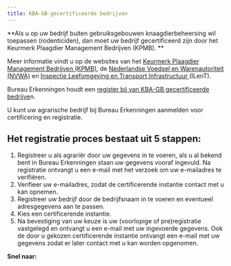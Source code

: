 ```yaml
---
title: KBA-GB gecertificeerde bedrijven
---
```

**Als u op uw bedrijf buiten gebruiksgebouwen knaagdierbeheersing wil toepassen (rodenticiden), dan moet uw bedrijf gecertificeerd zijn door het Keurmerk Plaagdier Management Bedrijven (KPMB).
**

Meer informatie vindt u op de websites van het [Keurmerk
 Plaagdier Management Bedrijven (KPMB)](https://kpmb.nl/register/certificerende-instanties), de [Nederlandse Voedsel en Warenautoriteit
 (NVWA)](https://www.nvwa.nl/) en [Inspectie Leefomgeving en
 Transport Infrastructuur ](https://www.ilent.nl/)(ILenT). 

Bureau Erkenningen houdt een [register bij van KBA-GB gecertificeerde bedrijve](/wat-wij-doen-KBA-GB-gecertificeerde-bedrijven/Bedrijvenregister/)n.

U kunt uw agrarische bedrijf bij Bureau Erkenningen aanmelden voor certificering en registratie.

## Het registratie proces bestaat uit 5 stappen:

1. Registreer u als agrariër door uw gegevens in te voeren, als u al bekend bent in Bureau Erkenningen staan uw gegevens vooraf ingevuld. Na registratie ontvangt u een e-mail met het verzoek om uw e-mailadres te verifiëren.
2. Verifieer uw e-mailadres, zodat de certificerende instantie contact met u kan opnemen.
3. Registreer uw bedrijf door de bedrijfsnaam in te voeren en eventueel adresgegevens aan te passen.
4. Kies een certificerende instantie.
5. Na bevestiging van uw keuze is uw (voorlopige of pre)registratie vastgelegd en ontvangt u een e-mail met uw ingevoerde gegevens. Ook de door u gekozen certificerende instantie ontvangt een e-mail met uw gegevens zodat er later contact met u kan worden opgenomen.

**Snel naar:**

<link-container>
<link-button link='{"name": "KBA-GB Bedrijven-register","url": "/wat-wij-doen-KBA-GB-gecertificeerde-bedrijven/Bedrijvenregister/"}'></link-button>
</link-container>
